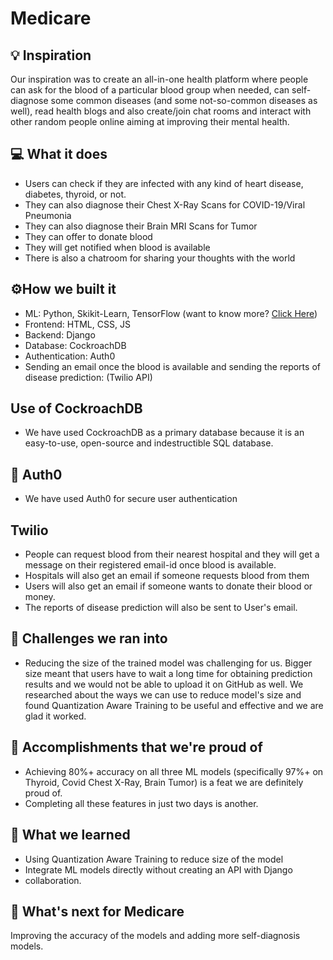 # Medicare

## 💡 Inspiration
Our inspiration was to create an all-in-one health platform where people can ask for the blood of a particular blood group when needed, can self-diagnose some common diseases (and some not-so-common diseases as well), read health blogs and also create/join chat rooms and interact with other random people online aiming at improving their mental health.

## 💻 What it does
- Users can check if they are infected with any kind of heart disease, diabetes, thyroid, or not.
- They can also diagnose their Chest X-Ray Scans for COVID-19/Viral Pneumonia
- They can also diagnose their Brain MRI Scans for Tumor
- They can offer to donate blood
- They will get notified when blood is available
- There is also a chatroom for sharing your thoughts with the world

## ⚙️How we built it

- ML: Python, Skikit-Learn, TensorFlow (want to know more? [Click Here](https://github.com/kanakmi/Medicare/tree/main/Diagnosis%20using%20ML))
- Frontend: HTML, CSS, JS
- Backend: Django
- Database: CockroachDB
- Authentication: Auth0
- Sending an email once the blood is available and sending the reports of disease prediction: (Twilio API)

## Use of CockroachDB

- We have used CockroachDB as a primary database because it is an easy-to-use, open-source and indestructible SQL database.

## 🔑 Auth0

- We have used Auth0 for secure user authentication

## Twilio

- People can request blood from their nearest hospital and they will get a message on their registered email-id once blood is available.
- Hospitals will also get an email if someone requests blood from them
- Users will also get an email if someone wants to donate their blood or money.
- The reports of disease prediction will also be sent to User's email.

## 🧠 Challenges we ran into

- Reducing the size of the trained model was challenging for us. Bigger size meant that users have to wait a long time for obtaining prediction results and we would not be able to upload it on GitHub as well. We researched about the ways we can use to reduce model's size and found Quantization Aware Training to be useful and effective and we are glad it worked.

## 🏅 Accomplishments that we're proud of

- Achieving 80%+ accuracy on all three ML models (specifically 97%+ on Thyroid, Covid Chest X-Ray, Brain Tumor) is a feat we are definitely proud of.
- Completing all these features in just two days is another.

## 📖 What we learned

- Using Quantization Aware Training to reduce size of the model
- Integrate ML models directly without creating an API with Django 
- collaboration.

## 🚀 What's next for Medicare

Improving the accuracy of the models and adding more self-diagnosis models.
